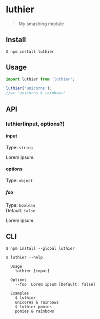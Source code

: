 # luthier

> My smashing module

## Install

```
$ npm install luthier
```

## Usage

```js
import luthier from 'luthier';

luthier('unicorns');
//=> 'unicorns & rainbows'
```

## API

### luthier(input, options?)

#### input

Type: `string`

Lorem ipsum.

#### options

Type: `object`

##### foo

Type: `boolean`\
Default: `false`

Lorem ipsum.

## CLI

```
$ npm install --global luthier
```

```
$ luthier --help

  Usage
    luthier [input]

  Options
    --foo  Lorem ipsum [Default: false]

  Examples
    $ luthier
    unicorns & rainbows
    $ luthier ponies
    ponies & rainbows
```
